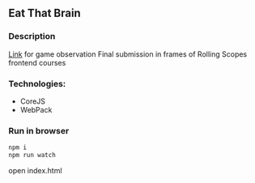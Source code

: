 ## Eat That Brain

### Description

<a href="https://grinzzly.github.io/RS-school/9.%20Zombie%20Game/">Link</a> for game observation
Final submission in frames of Rolling Scopes frontend courses

### Technologies:

* CoreJS
* WebPack

### Run in browser

```sh
npm i
npm run watch
```

open index.html
